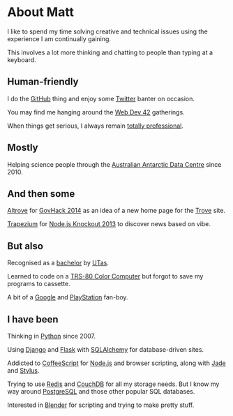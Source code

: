 # About Matt

I like to spend my time solving creative and technical issues using the
experience I am continually gaining.

This involves a lot more thinking and chatting to people than typing at
a keyboard.


## Human-friendly

I do the [GitHub](http://mattms.github.com/) thing and
enjoy some [Twitter](https://twitter.com/MattMS) banter on occasion.

You may find me hanging around the [Web Dev 42](http://web.dev42.co/)
gatherings.

When things get serious, I always remain
[totally professional](http://totesprofe.sh/).


## Mostly

Helping science people through the
[Australian Antarctic Data Centre](https://www1.data.antarctica.gov.au/)
since 2010.


## And then some

[Altrove](http://altrove.totesprofe.sh/) for
[GovHack 2014](http://www.govhack.org/)
as an idea of a new home page for the
[Trove](http://trove.nla.gov.au/) site.

[Trapezium](http://trapezium.io/) for
[Node.js Knockout 2013](http://nodeknockout.com/)
to discover news based on vibe.


## But also

Recognised as a [bachelor](https://en.wikipedia.org/wiki/Bachelor_of_Computing)
by [UTas](http://www.utas.edu.au/).

Learned to code on a
[TRS-80 Color Computer](https://en.wikipedia.org/wiki/TRS-80_Color_Computer)
but forgot to save my programs to cassette.

A bit of a [Google](https://www.google.com/intl/en/about/) and
[PlayStation](http://au.playstation.com/) fan-boy.


## I have been

Thinking in [Python](https://www.python.org/) since 2007.

Using [Django](https://www.djangoproject.com/) and
[Flask](http://flask.pocoo.org/) with
[SQLAlchemy](http://www.sqlalchemy.org/) for database-driven sites.

Addicted to [CoffeeScript](http://coffeescript.org/) for
[Node.js](http://nodejs.org/) and browser scripting, along with
[Jade](http://jade-lang.com/) and
[Stylus](https://learnboost.github.io/stylus/).

Trying to use [Redis](http://redis.io/) and
[CouchDB](https://couchdb.apache.org/) for all my storage needs.
But I know my way around [PostgreSQL](http://www.postgresql.org/) and
those other popular SQL databases.

Interested in [Blender](https://www.blender.org/) for scripting and
trying to make pretty stuff.
